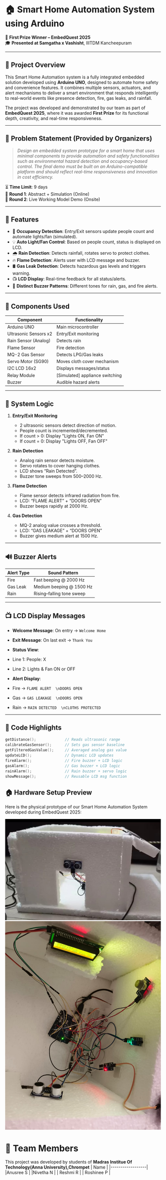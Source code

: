 # 🏠 Smart Home Automation System using Arduino

🎉 **First Prize Winner – EmbedQuest 2025**  
🎓 **Presented at Samgatha x Vashisht**, IIITDM Kancheepuram

---

## 📌 Project Overview

This Smart Home Automation system is a fully integrated embedded solution developed using **Arduino UNO**, designed to automate home safety and convenience features. It combines multiple sensors, actuators, and alert mechanisms to deliver a smart environment that responds intelligently to real-world events like presence detection, fire, gas leaks, and rainfall.

The project was developed and demonstrated by our team as part of **EmbedQuest 2025**, where it was awarded **First Prize** for its functional depth, creativity, and real-time responsiveness.

---

## 📝 Problem Statement (Provided by Organizers)

> *Design an embedded system prototype for a smart home that uses minimal components to provide automation and safety functionalities such as environmental hazard detection and occupancy-based control. The final demo must be built on an Arduino-compatible platform and should reflect real-time responsiveness and innovation in cost efficiency.*

⏳ **Time Limit**: 9 days  
🧪 **Round 1**: Abstract + Simulation (Online)  
🔬 **Round 2**: Live Working Model Demo (Onsite)

---


## 🔧 Features

- 👥 **Occupancy Detection**: Entry/Exit sensors update people count and automate lights/fan (simulated).
- 💡 **Auto Light/Fan Control**: Based on people count, status is displayed on LCD.
- 🌧️ **Rain Detection**: Detects rainfall, rotates servo to protect clothes.
- 🔥 **Flame Detection**: Alerts user with LCD message and buzzer.
- 🛢️ **Gas Leak Detection**: Detects hazardous gas levels and triggers warning.
- 📺 **LCD Display**: Real-time feedback for all status/alerts.
- 🔔 **Distinct Buzzer Patterns**: Different tones for rain, gas, and fire alerts.

---

## 🧰 Components Used

| Component             | Functionality                      |
|----------------------|-------------------------------------|
| Arduino UNO           | Main microcontroller               |
| Ultrasonic Sensors x2 | Entry/Exit monitoring              |
| Rain Sensor (Analog)  | Detects rain                       |
| Flame Sensor          | Fire detection                     |
| MQ-2 Gas Sensor       | Detects LPG/Gas leaks              |
| Servo Motor (SG90)    | Moves cloth cover mechanism        |
| I2C LCD 16x2          | Displays messages/status           |
| Relay Module          | [Simulated] appliance switching    |
| Buzzer                | Audible hazard alerts              |

---

## 🔁 System Logic

1. **Entry/Exit Monitoring**
   - 2 ultrasonic sensors detect direction of motion.
   - People count is incremented/decremented.
   - If count > 0: Display "Lights ON, Fan ON"  
   - If count = 0: Display "Lights OFF, Fan OFF"

2. **Rain Detection**
   - Analog rain sensor detects moisture.
   - Servo rotates to cover hanging clothes.
   - LCD shows “Rain Detected”.
   - Buzzer tone sweeps from 500–2000 Hz.

3. **Flame Detection**
   - Flame sensor detects infrared radiation from fire.
   - LCD: “FLAME ALERT” + “DOORS OPEN”
   - Buzzer beeps rapidly at 2000 Hz.

4. **Gas Detection**
   - MQ-2 analog value crosses a threshold.
   - LCD: “GAS LEAKAGE” + “DOORS OPEN”
   - Buzzer gives medium alert at 1500 Hz.

---

## 🔊 Buzzer Alerts

| Alert Type | Sound Pattern               |
|------------|-----------------------------|
| Fire       | Fast beeping @ 2000 Hz      |
| Gas Leak   | Medium beeping @ 1500 Hz    |
| Rain       | Rising–falling tone sweep   |

---

## 📺 LCD Display Messages

- **Welcome Message**: On entry → `Welcome Home`
- **Exit Message**: On last exit → `Thank You`
- **Status View**:
- Line 1: People: X
- Line 2: Lights & Fan ON  or OFF

- **Alert Display**:
- Fire → `FLAME ALERT  \nDOORS OPEN`
- Gas  → `GAS LEAKAGE  \nDOORS OPEN`
- Rain → `RAIN DETECTED  \nCLOTHS PROTECTED`

---

## 🧠 Code Highlights

```cpp
getDistance();             // Reads ultrasonic range
calibrateGasSensor();      // Sets gas sensor baseline
getFilteredGasValue();     // Averaged analog gas value
updateLCD();               // Dynamic LCD updates
fireAlarm();               // Fire buzzer + LCD logic
gasAlarm();                // Gas buzzer + LCD logic
rainAlarm();               // Rain buzzer + servo logic
showMessage();             // Reusable LCD msg function
```
## 🏠 Hardware Setup Preview

Here is the physical prototype of our Smart Home Automation System developed during EmbedQuest 2025:

![Smart Home Demo Structure](smart_home_str1.jpeg)
![Smart Home Demo Structure](smart_home_str2.jpeg)


# 👥 Team Members

This project was developed by students of 
**Madras Institue Of Technology(Anna University),Chrompet**
 | Name             |
|------------------|
|Anusree S         |
|Nivetha N         |
| Reshmi R        |
| Roshinee P     | 



